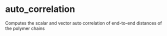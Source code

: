# auto_correlation

Computes the scalar and vector auto correlation of end-to-end distances of the polymer chains
